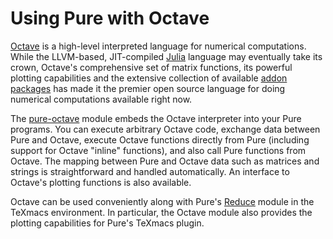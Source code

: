 # Using Pure with Octave #

[Octave](http://www.octave.org/) is a high-level interpreted language for numerical computations. While the LLVM-based, JIT-compiled [Julia](Julia.md) language may eventually take its crown, Octave's comprehensive set of matrix functions, its powerful plotting capabilities and the extensive collection of available [addon packages](http://octave.sourceforge.net/) has made it the premier open source language for doing numerical computations available right now.

The [pure-octave](Addons#pure-octave.md) module embeds the Octave interpreter into your Pure programs. You can execute arbitrary Octave code, exchange data between Pure and Octave, execute Octave functions directly from Pure (including support for Octave "inline" functions), and also call Pure functions from Octave. The mapping between Pure and Octave data such as matrices and strings is straightforward and handled automatically. An interface to Octave's plotting functions is also available.

Octave can be used conveniently along with Pure's [Reduce](Reduce.md) module in the TeXmacs environment. In particular, the Octave module also provides the plotting capabilities for Pure's TeXmacs plugin.